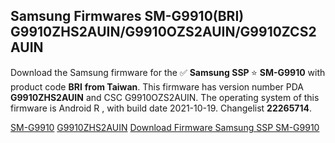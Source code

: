 <h2>Samsung Firmwares SM-G9910(BRI) G9910ZHS2AUIN/G9910OZS2AUIN/G9910ZCS2AUIN</h2>
Download the Samsung firmware for the ✅ <strong>Samsung SSP </strong> ⭐ <strong>SM-G9910</strong> with product code <strong>BRI</strong> <strong> from Taiwan</strong>. This firmware has version number PDA <strong>G9910ZHS2AUIN</strong> and CSC G9910OZS2AUIN. The operating system of this firmware is Android R , with build date 2021-10-19. Changelist <strong>22265714</strong>.


[SM-G9910](https://samfirm.shop/samsung/model/SM-G9910)
[G9910ZHS2AUIN](https://samfirm.shop/samsung/pda/G9910ZHS2AUIN)
[Download Firmware Samsung SSP SM-G9910](https://samfirm.shop/samsung/firmware/466311)
